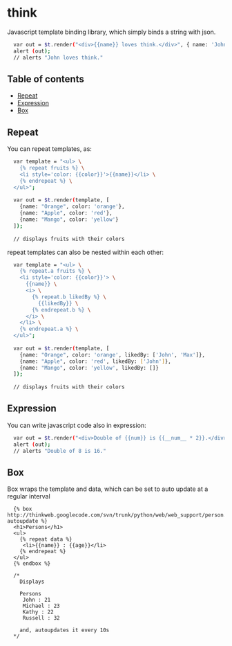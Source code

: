 # think

Javascript template binding library, which simply binds a string with json.

``` bash
  var out = $t.render("<div>{{name}} loves think.</div>", { name: 'John' });
  alert (out);
  // alerts "John loves think."
```

## Table of contents

 - [Repeat](#repeat)
 - [Expression](#expression)
 - [Box](#box)

## Repeat

You can repeat templates, as:

``` bash
  var template = "<ul> \
    {% repeat fruits %} \
    <li style='color: {{color}}'>{{name}}</li> \
    {% endrepeat %} \
  </ul>";
  
  var out = $t.render(template, [
    {name: "Orange", color: 'orange'},
    {name: "Apple", color: 'red'},
    {name: "Mango", color: 'yellow'}
  ]);
  
  // displays fruits with their colors

```

repeat templates can also be nested within each other:

``` bash
  var template = "<ul> \
    {% repeat.a fruits %} \
    <li style='color: {{color}}'> \
      {{name}} \
      <i> \
        {% repeat.b likedBy %} \
          {{likedBy}} \
        {% endrepeat.b %} \
      </i> \
    </li> \
    {% endrepeat.a %} \
  </ul>";
  
  var out = $t.render(template, [
    {name: "Orange", color: 'orange', likedBy: ['John', 'Max']},
    {name: "Apple", color: 'red', likedBy: ['John']},
    {name: "Mango", color: 'yellow', likedBy: []}
  ]);
  
  // displays fruits with their colors

```

## Expression

You can write javascript code also in expression:

``` bash
  var out = $t.render("<div>Double of {{num}} is {{__num__ * 2}}.</div>", { num: 8 });
  alert (out);
  // alerts "Double of 8 is 16."
```

## Box

Box wraps the template and data, which can be set to auto update at a regular interval

```
  {% box http://thinkweb.googlecode.com/svn/trunk/python/web/web_support/person.json autoupdate %}
  <h1>Persons</h1>
  <ul>
    {% repeat data %}
     <li>{{name}} : {{age}}</li>
    {% endrepeat %}
  </ul>
  {% endbox %}
  
  /*
    Displays
    
    Persons
     John : 21
     Michael : 23
     Kathy : 22
     Russell : 32
     
    and, autoupdates it every 10s
  */
```
